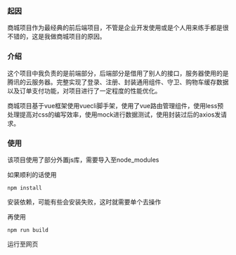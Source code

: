 ### 起因

商城项目作为最经典的前后端项目，不管是企业开发使用或是个人用来练手都是很不错的，这是我做商城项目的原因。

### 介绍

这个项目中我负责的是前端部分，后端部分是借用了别人的接口，服务器使用的是腾讯的云服务器。完整实现了登录、注册、封装通用组件、守卫、购物车缓存数据以及订单支付功能，对项目进行了一定程度的性能优化。

商城项目基于vue框架使用vuecli脚手架，使用了vue路由管理组件，使用less预处理提高对css的编写效率，使用mock进行数据测试，使用封装过后的axios发请求。

### 使用

该项目使用了部分外置js库，需要导入至node_modules

如果顺利的话使用

~~~
npm install
~~~

安装依赖，可能有些会安装失败，这时就需要单个去操作

再使用

~~~
npm run build
~~~

运行至网页
